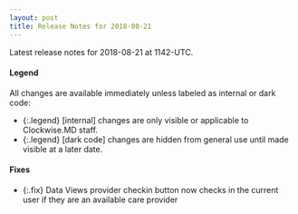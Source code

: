 ```yaml
---
layout: post
title: Release Notes for 2018-08-21
---
```


Latest release notes for 2018-08-21 at 1142-UTC.

<div class='legend' markdown='1'>

#### Legend

All changes are available immediately unless labeled as internal or dark code:

- {:.legend} [internal] changes are only visible or applicable to Clockwise.MD staff.
- {:.legend} [dark code] changes are hidden from general use until made visible at a later date.

</div>


<div class='fixes' markdown='1'>

#### Fixes

- {:.fix} Data Views provider checkin button now checks in the current user if they are an available care provider

</div>
